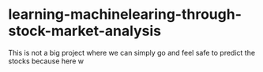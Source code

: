 # learning-machinelearing-through-stock-market-analysis
This is not a big project where we can simply go and feel safe to predict the stocks because here w
